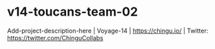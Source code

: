 # v14-toucans-team-02
Add-project-description-here | Voyage-14 | https://chingu.io/ | Twitter: https://twitter.com/ChinguCollabs
